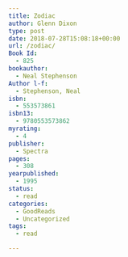 ```yaml
---
title: Zodiac
author: Glenn Dixon
type: post
date: 2018-07-28T15:08:18+00:00
url: /zodiac/
Book Id:
  - 825
bookauthor:
  - Neal Stephenson
Author l-f:
  - Stephenson, Neal
isbn:
  - 553573861
isbn13:
  - 9780553573862
myrating:
  - 4
publisher:
  - Spectra
pages:
  - 308
yearpublished:
  - 1995
status:
  - read
categories:
  - GoodReads
  - Uncategorized
tags:
  - read

---
```

